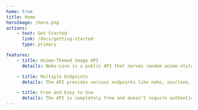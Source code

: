 ```yaml
---
home: true
title: Home
heroImage: /hero.png
actions:
    - text: Get Started
      link: /docs/getting-started
      type: primary

features:
    - title: Anime-Themed Image API
      details: Neko-Love is a public API that serves random anime-style images and GIFs, mainly themed around "neko" (cat-girl) and other anime reactions. It’s widely used for fun interactions in chatbots and web apps.

    - title: Multiple Endpoints
      details: The API provides various endpoints like neko, azurlane, kitsune, maid, and more.

    - title: Free and Easy to Use
      details: The API is completely free and doesn’t require authentication or an API key. You can call it directly using simple HTTP GET requests.
---
```

